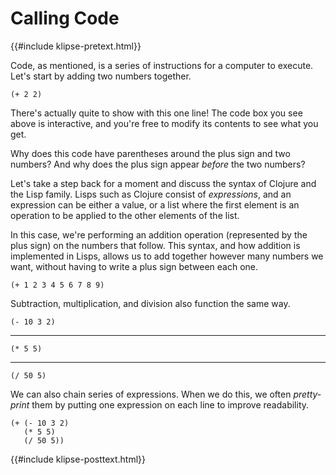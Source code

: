 # Calling Code

{{#include klipse-pretext.html}}

Code, as mentioned, is a series of instructions for a computer to execute.
Let's start by adding two numbers together.

```klipse
(+ 2 2)
```

There's actually quite to show with this one line!
The code box you see above is interactive, and you're
free to modify its contents to see what you get.

Why does this code have parentheses around the plus sign and
two numbers? And why does the plus sign appear *before*
the two numbers?

Let's take a step back for a moment and discuss the syntax of
Clojure and the Lisp family. Lisps such as Clojure consist of
*expressions*, and an expression can be either a value, or a list
where the first element is an operation to be applied to the
other elements of the list.

In this case, we're performing an addition operation
(represented by the plus sign) on the numbers that follow.
This syntax, and how addition is implemented in Lisps,
allows us to add together however many numbers we want,
without having to write a plus sign between each one.

```klipse
(+ 1 2 3 4 5 6 7 8 9)
```

Subtraction, multiplication, and division also function the same way.

```klipse
(- 10 3 2)
```

<hr />

```klipse
(* 5 5)
```

<hr />

```klipse
(/ 50 5)
```

We can also chain series of expressions.
When we do this, we often *pretty-print* them by putting one expression on each
line to improve readability.

```klipse
(+ (- 10 3 2)
   (* 5 5)
   (/ 50 5))
```

{{#include klipse-posttext.html}}
